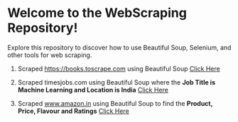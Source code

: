 # Welcome to the WebScraping Repository!

Explore this repository to discover how to use Beautiful Soup, Selenium, and other tools for web scraping.

1. Scraped https://books.toscrape.com using Beautiful Soup [Click Here](https://github.com/mukul-mschauhan/webscraping/blob/main/scrape_books.py)

2. Scraped timesjobs.com using Beautiful Soup where the **Job Title is Machine Learning and Location is India** [Click Here](https://github.com/mukul-mschauhan/WebScraping/blob/main/timesjobs.py)

3. Scraped www.amazon.in using Beautiful Soup to find the **Product, Price, Flavour and Ratings** [Click Here](https://github.com/mukul-mschauhan/WebScraping/blob/main/amazon.py)
